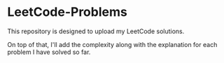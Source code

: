 # LeetCode-Problems

This repository is designed to upload my LeetCode solutions. 

On top of that, I'll add the complexity along with the explanation for each problem I have solved so far.

